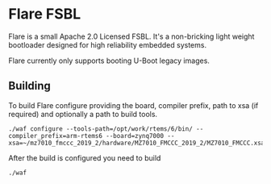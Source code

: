 # Flare FSBL

Flare is a small Apache 2.0 Licensed FSBL. It's a non-bricking light
weight bootloader designed for high reliability embedded systems.

Flare currently only supports booting U-Boot legacy images.

## Building

To build Flare configure providing the board, compiler prefix,
path to xsa (if required) and optionally a path to build tools.

```
./waf configure --tools-path=/opt/work/rtems/6/bin/ --compiler_prefix=arm-rtems6 --board=zynq7000 --xsa=~/mz7010_fmccc_2019_2/hardware/MZ7010_FMCCC_2019_2/MZ7010_FMCCC.xsa
```

After the build is configured you need to build
```
./waf
```
